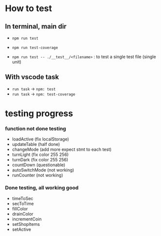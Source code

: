 # How to test

## In terminal, main dir
- `npm run test`
- `npm run test-coverage`

- `npm run test -- ./__test__/<filename>` : to test a single test file (single unit)

## With vscode task
- `run task` -> `npm: test`
- `run task` -> `npm: test-coverage`

# testing progress

### function not done testing
- loadActive (fix localStorage)
- updateTable (half done)
- changeMode (add more expect stmt to each test)
- turnLight (fix color 255 256)
- turnDark (fix color 255 256)
- countDown (questionable)
- autoSwitchMode (not working)
- runCounter (not working)

### Done testing, all working good
- timeToSec
- secToTime
- fillColor
- drainColor
- incrementCoin
- setShopItems
- setActive
